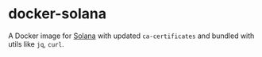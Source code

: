 # docker-solana

A Docker image for [Solana](https://github.com/solana-labs/solana) with updated `ca-certificates` and bundled with utils like `jq`, `curl`.
